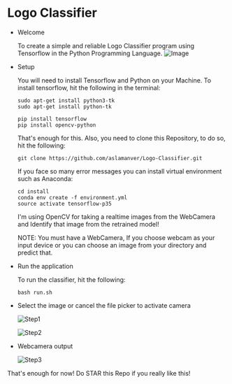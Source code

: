 # Logo Classifier
* Welcome

  To create a simple and reliable Logo Classifier program using Tensorflow in the Python Programming Language.
  ![Image](https://i.imgur.com/qPZCVsY.png)  
  
* Setup

  You will need to install Tensorflow and Python on your Machine.
  To install tensorflow, hit the following in the terminal:
  
      sudo apt-get install python3-tk
      sudo apt-get install python-tk
      
      pip install tensorflow
      pip install opencv-python

  That's enough for this.
  Also, you need to clone this Repository, to do so, hit the following:
     
      git clone https://github.com/aslamanver/Logo-Classifier.git

  If you face so many error messages you can install virtual environment such as Anaconda:
  
      cd install
      conda env create -f environment.yml
      source activate tensorflow-p35
     
  I'm using OpenCV for taking a realtime images from the WebCamera and Identify that image from the retrained model!
  
  NOTE: You must have a WebCamera, If you choose webcam as your input device or you can choose an image from your directory and predict that.
       

* Run the application

  To run the classifier, hit the following:
  
      bash run.sh

* Select the image or cancel the file picker to activate camera 
      
     ![Step1](https://i.imgur.com/tapxpvJ.png)
      
     ![Step2](https://i.imgur.com/QMMapMg.png)
      
 * Webcamera output
 
     ![Step3](https://i.imgur.com/mbgO3NX.png)
      
  That's enough for now!
  Do STAR this Repo if you really like this!

